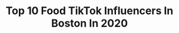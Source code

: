 ---
title: Top 10 Food TikTok Influencers In Boston In 2020
description: >-
  Find top food TikTok influencers in Boston in 2020. Most popular hashtags: #food #music #quarantine #boston.
platform: TikTok
profiles:
  - username: "peteforamerica"
    fullname: >-
      Win The Era
    location: "United States"
    followers: 21525
    engagement: 1127
    commentsToLikes: 0.042330
    id: ck83yuwmivy800j785zu2rgpl
    verified: false
    hashtags: "#jimmykimmel, #cali, #safe, #mindykaling"
  - username: "ilikethatsweater"
    fullname: >-
      ilikethatsweater
    location: "United States"
    followers: 16973
    engagement: 1718
    commentsToLikes: 0.053991
    id: ck8vxdwtgqtjn0j78pqm9i7ak
    verified: false
    hashtags: "#bestfandom, #cats, #voiceover, #lifeathomequiz"
  - username: "telamordancesquad"
    fullname: >-
      Jack
    location: "United States"
    followers: 7008
    engagement: 412
    commentsToLikes: 0.025818
    id: ck9fwqroq2fj20j78fh9crnio
    verified: false
    hashtags: "#lifestyle, #puppies, #happy, #onlineshopping"
  - username: "littletuukka"
    fullname: >-
      Little Tuukka
    location: "United States"
    followers: 38742
    engagement: 2497
    commentsToLikes: 0.011985
    id: ck9jwfgacwb2o0j78g1icchs5
    verified: false
    hashtags: "#coronavirus, #snow, #eggchallge, #itsokay"
  - username: "kaylindax"
    fullname: >-
      ✨Kaylinda✨
    location: "United States"
    followers: 25079
    engagement: 373
    commentsToLikes: 0.028667
    id: ck9vf0veg19vm0j78r9lfcjij
    verified: false
    hashtags: "#drake, #xyzcba, #boys, #mexicanrice"
  - username: "dahliaraz"
    fullname: >-
      Dahlia Raz
    location: "United States"
    followers: 114015
    engagement: 2045
    commentsToLikes: 0.028383
    id: ck8fc1mts607v0j7868zq8bdk
    verified: false
    hashtags: "#leatherpaint, #carandache, #diyart, #angelus"
  - username: "steezylele"
    fullname: >-
      ✌️leah👨‍🌾
    location: "United States"
    followers: 14301
    engagement: 1116
    commentsToLikes: 0.027702
    id: ck94m3hr01ilx0j789lxhtfxc
    verified: false
    hashtags: "#getmeoutofhere, #vibingintherain, #2020, #lovetoseeit"
  - username: "ozzieiam7"
    fullname: >-
      ozzieiam7
    location: "United States"
    followers: 2147
    engagement: 411
    commentsToLikes: 0.046017
    id: ck80ockvzgtpv0j78t7x4g2er
    verified: false
    hashtags: "#sike, #hello2020, #foruyoupage, #imbored"
  - username: "allthingskorea"
    fullname: >-
      All Things Korea
    location: "United States"
    followers: 29708
    engagement: 1345
    commentsToLikes: 0.021488
    id: ck9nhffprg0ro0j78qeuwrtio
    verified: false
    hashtags: "#asian, #pickupline, #sushi, #matcha"
  - username: "bostontmom"
    fullname: >-
      Sammie Jane
    location: "United States"
    followers: 4112
    engagement: 202
    commentsToLikes: 0.026724
    id: cka0in910ec7u0i78e150fuil
    verified: false
    hashtags: "#healthheroes, #world, #fastfood, #jenkirkman"
---